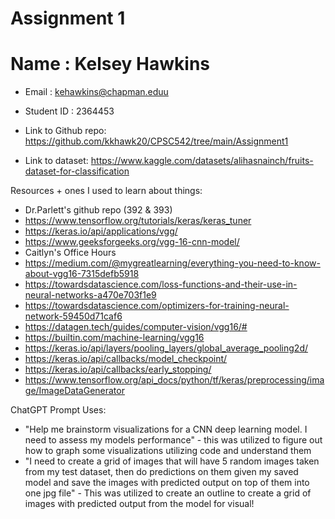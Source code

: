 # Assignment 1

# Name : Kelsey Hawkins
* Email : kehawkins@chapman.eduu
* Student ID : 2364453

* Link to Github repo: https://github.com/kkhawk20/CPSC542/tree/main/Assignment1
* Link to dataset: https://www.kaggle.com/datasets/alihasnainch/fruits-dataset-for-classification

Resources + ones I used to learn about things:
* Dr.Parlett's github repo (392 & 393)
* https://www.tensorflow.org/tutorials/keras/keras_tuner
* https://keras.io/api/applications/vgg/
* https://www.geeksforgeeks.org/vgg-16-cnn-model/
* Caitlyn's Office Hours
* https://medium.com/@mygreatlearning/everything-you-need-to-know-about-vgg16-7315defb5918
* https://towardsdatascience.com/loss-functions-and-their-use-in-neural-networks-a470e703f1e9
* https://towardsdatascience.com/optimizers-for-training-neural-network-59450d71caf6
* https://datagen.tech/guides/computer-vision/vgg16/#
* https://builtin.com/machine-learning/vgg16
* https://keras.io/api/layers/pooling_layers/global_average_pooling2d/
* https://keras.io/api/callbacks/model_checkpoint/
* https://keras.io/api/callbacks/early_stopping/
* https://www.tensorflow.org/api_docs/python/tf/keras/preprocessing/image/ImageDataGenerator

ChatGPT Prompt Uses:
* "Help me brainstorm visualizations for a CNN deep learning model. I need to assess my models performance" - this was utilized to figure out how to graph some visualizations utilizing code and understand them
* "I need to create a grid of images that will have 5 random images taken from my test dataset, then do predictions on them given my saved model and save the images with predicted output on top of them into one jpg file" - This was utilized to create an outline to create a grid of images with predicted output from the model for visual!

